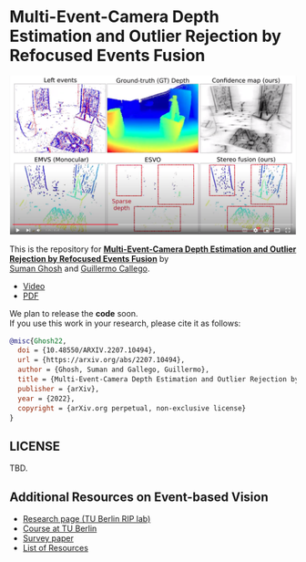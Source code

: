 # Multi-Event-Camera Depth Estimation and Outlier Rejection by Refocused Events Fusion

[![Multi-Event-Camera Depth Estimation and Outlier Rejection by Refocused Events Fusion](mcemvs_thumbnail.png)](https://youtu.be/Ewhkcsu7S4E)
<!--Youtube preview image: https://img.youtube.com/vi/Ewhkcsu7S4E/maxresdefault.jpg-->

This is the repository for [**Multi-Event-Camera Depth Estimation and Outlier Rejection by Refocused Events Fusion**](https://doi.org/10.48550/arXiv.2207.10494) by  
[Suman Ghosh](https://www.linkedin.com/in/suman-ghosh-a8762576/) and [Guillermo Callego](https://sites.google.com/view/guillermogallego).

 <!-- - [Paper]() -->
 - [Video](https://youtu.be/Ewhkcsu7S4E)
 - [PDF](https://doi.org/10.48550/arXiv.2207.10494)
 
 We plan to release the **code** soon.  
If you use this work in your research, please cite it as follows:

```bibtex
@misc{Ghosh22,
  doi = {10.48550/ARXIV.2207.10494},  
  url = {https://arxiv.org/abs/2207.10494},  
  author = {Ghosh, Suman and Gallego, Guillermo},  
  title = {Multi-Event-Camera Depth Estimation and Outlier Rejection by Refocused Events Fusion},
  publisher = {arXiv},
  year = {2022},
  copyright = {arXiv.org perpetual, non-exclusive license}
}
```

## LICENSE

TBD.


Additional Resources on Event-based Vision
-------
* [Research page (TU Berlin RIP lab)](https://sites.google.com/view/guillermogallego/research/event-based-vision)
* [Course at TU Berlin](https://sites.google.com/view/guillermogallego/teaching/event-based-robot-vision)
* [Survey paper](http://rpg.ifi.uzh.ch/docs/EventVisionSurvey.pdf)
* [List of Resources](https://github.com/uzh-rpg/event-based_vision_resources)
